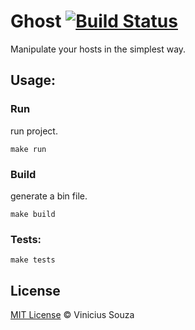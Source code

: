 Ghost [![Build Status](https://travis-ci.org/vsouza/ghost.svg?branch=master)](https://travis-ci.org/vsouza/ghost)
=====

Manipulate your hosts in the simplest way.

## Usage: 

### Run

run project.

`make run`

### Build

generate a bin file.

`make build`

### Tests: 

`make tests`

## License

[MIT License](http://vsouza.mit-license.org/) © Vinicius Souza
